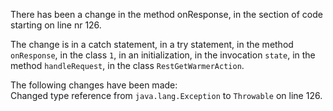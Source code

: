There has been a change in the method onResponse, in the section of code starting on line nr 126.
  
The change is in a catch statement, in a try statement, in the method ```onResponse```, in the class ```1```, in an initialization, in the invocation ```state```, in the method ```handleRequest```, in the class ```RestGetWarmerAction```.
  
The following changes have been made:  
Changed type reference from ```java.lang.Exception``` to ```Throwable``` on line 126.  
